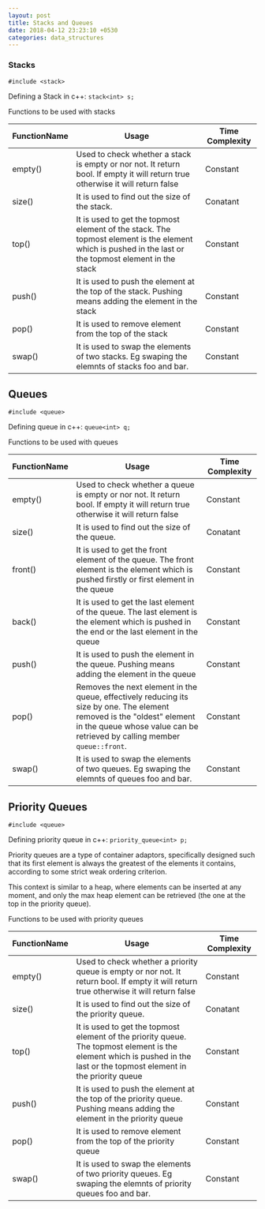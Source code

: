 ```yaml
---
layout: post
title: Stacks and Queues
date: 2018-04-12 23:23:10 +0530
categories: data_structures
---
```


### Stacks

`#include <stack>`

Defining a Stack in c++: `stack<int> s;`

Functions to be used with stacks

| FunctionName | Usage | Time Complexity |
| ------ | ------ | ------ |
| empty() | Used to check whether a stack is empty or nor not. It return bool. If empty it will return true otherwise it will return false | Constant |
| size() | It is used to find out the size of the stack. | Conatant
| top() | It is used to get the topmost element of the stack. The topmost element is the element which is pushed in the last or the topmost element in the stack | Constant |
| push() | It is used to push the element at the top of the stack. Pushing means adding the element in the stack | Constant |
| pop() | It is used to remove element from the top of the stack | Constant |
| swap() | It is used to swap the elements of two stacks. Eg swaping the elemnts of stacks foo and bar. | Constant |


## Queues

`#include <queue>`

Defining queue in c++: `queue<int> q;`

Functions to be used with queues

| FunctionName | Usage | Time Complexity |
| ------ | ------ | ------ |
| empty() | Used to check whether a queue is empty or nor not. It return bool. If empty it will return true otherwise it will return false | Constant |
| size() | It is used to find out the size of the queue. | Conatant
| front() | It is used to get the front element of the queue. The front element is the element which is pushed firstly or first element in the queue | Constant |
| back() | It is used to get the last element of the queue. The last element is the element which is pushed in the end or the last element in the queue | Constant |
| push() | It is used to push the element in the queue. Pushing means adding the element in the queue | Constant |
| pop() | Removes the next element in the queue, effectively reducing its size by one. The element removed is the "oldest" element in the queue whose value can be retrieved by calling member `queue::front`. | Constant |
| swap() | It is used to swap the elements of two queues. Eg swaping the elemnts of queues foo and bar. | Constant |

## Priority Queues

`#include <queue>`

Defining priority queue in c++: `priority_queue<int> p;`

Priority queues are a type of container adaptors, specifically designed such that its first element is always the greatest of the elements it contains, according to some strict weak ordering criterion.

This context is similar to a heap, where elements can be inserted at any moment, and only the max heap element can be retrieved (the one at the top in the priority queue).

Functions to be used with priority queues

| FunctionName | Usage | Time Complexity |
| ------ | ------ | ------ |
| empty() | Used to check whether a priority queue is empty or nor not. It return bool. If empty it will return true otherwise it will return false | Constant |
| size() | It is used to find out the size of the priority queue. | Conatant
| top() | It is used to get the topmost element of the priority queue. The topmost element is the element which is pushed in the last or the topmost element in the priority queue | Constant |
| push() | It is used to push the element at the top of the priority queue. Pushing means adding the element in the priority queue | Constant |
| pop() | It is used to remove element from the top of the priority queue | Constant |
| swap() | It is used to swap the elements of two priority queues. Eg swaping the elemnts of priority queues foo and bar. | Constant |